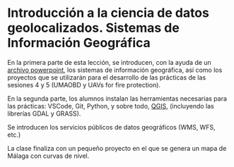 # Introducción a la ciencia de datos geolocalizados.  Sistemas de Información Geográfica

En la primera parte de esta lección, se introducen, con la ayuda de un [archivo powerpoint](Accelerating%20Geospatial%20Analytics%20-%20Lecture%201%20-%20QGIS%20.pptx), los sistemas de información geográfica, así como los proyectos que se utilizarán para el desarrollo de las prácticas de las sesiones 4 y 5 (UMAOBD y UAVs for fire protection).

En la segunda parte, los alumnos instalan las herramientas necesarias para las prácticas: VSCode, Git, Python, y sobre todo, [QGIS](https://qgis.org/es/site/forusers/download.html), (incluyendo las librerías GDAL y GRASS). 

Se introducen los servicios públicos de datos geográficos (WMS, WFS, etc.)

La clase finaliza con un pequeño proyecto en el que se genera un mapa de Málaga con curvas de nivel.